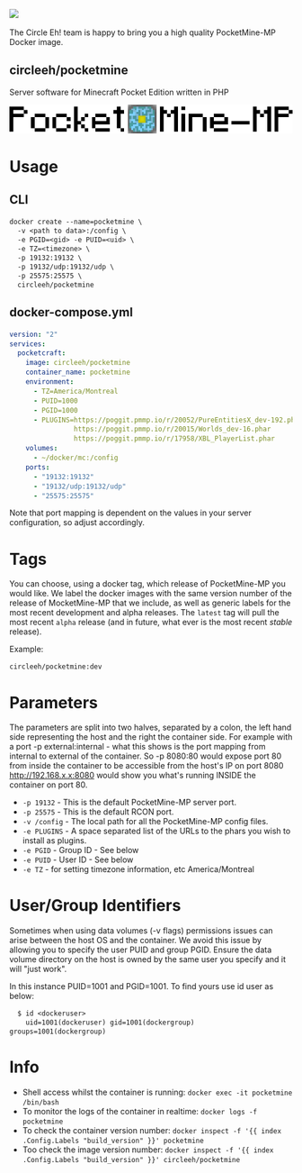 [circleehurl]: https://circle.enterprises/
[appurl]: https://pmmp.io/
[hub]: https://hub.docker.com/r/circleeh/

[![](https://images.microbadger.com/badges/version/circleeh/pocketmine.svg)](https://microbadger.com/images/circleeh/pocketmine "Get your own version badge on microbadger.com")

The Circle Eh! team is happy to bring you a high quality PocketMine-MP Docker image.

## circleeh/pocketmine

Server software for Minecraft Pocket Edition written in PHP

[![PocketMine-MP](/img/PocketMine-MP-h.png)][appurl]

# Usage

## CLI
```
docker create --name=pocketmine \
  -v <path to data>:/config \
  -e PGID=<gid> -e PUID=<uid> \
  -e TZ=<timezone> \
  -p 19132:19132 \
  -p 19132/udp:19132/udp \
  -p 25575:25575 \
  circleeh/pocketmine
```

## docker-compose.yml
```yaml
version: "2"
services:
  pocketcraft:
    image: circleeh/pocketmine
    container_name: pocketmine
    environment:
      - TZ=America/Montreal
      - PUID=1000
      - PGID=1000
      - PLUGINS=https://poggit.pmmp.io/r/20052/PureEntitiesX_dev-192.phar
                https://poggit.pmmp.io/r/20015/Worlds_dev-16.phar
                https://poggit.pmmp.io/r/17958/XBL_PlayerList.phar
    volumes:
      - ~/docker/mc:/config
    ports:
      - "19132:19132"
      - "19132/udp:19132/udp"
      - "25575:25575"
```


Note that port mapping is dependent on the values in your server configuration, so adjust accordingly.

# Tags

You can choose, using a docker tag, which release of PocketMine-MP you would
like. We label the docker images with the same version number of the release
of MocketMine-MP that we include, as well as generic labels for the most recent
development and alpha releases.  The `latest` tag will pull the most recent
`alpha` release (and in future, what ever is the most recent *stable* release).

Example:
```
circleeh/pocketmine:dev
```

# Parameters
The parameters are split into two halves, separated by a colon, the left hand side representing the host and the right the container side. For example with a port -p external:internal - what this shows is the port mapping from internal to external of the container. So -p 8080:80 would expose port 80 from inside the container to be accessible from the host's IP on port 8080 http://192.168.x.x:8080 would show you what's running INSIDE the container on port 80.

* `-p 19132` - This is the default PocketMine-MP server port.
* `-p 25575` - This is the default RCON port.
* `-v /config` - The local path for all the PocketMine-MP config files.
* `-e PLUGINS` - A space separated list of the URLs to the phars you wish to install as plugins.
* `-e PGID` - Group ID - See below
* `-e PUID` - User ID - See below
* `-e TZ` - for setting timezone information, etc America/Montreal

# User/Group Identifiers

Sometimes when using data volumes (-v flags) permissions issues can arise between the host OS and the container. We avoid this issue by allowing you to specify the user PUID and group PGID. Ensure the data volume directory on the host is owned by the same user you specify and it will "just work".

In this instance PUID=1001 and PGID=1001. To find yours use id user as below:

```
  $ id <dockeruser>
    uid=1001(dockeruser) gid=1001(dockergroup) groups=1001(dockergroup)
```

# Info

* Shell access whilst the container is running: `docker exec -it pocketmine /bin/bash`
* To monitor the logs of the container in realtime: `docker logs -f pocketmine`
* To check the container version number: `docker inspect -f '{{ index .Config.Labels "build_version" }}' pocketmine`
* Too check the image version number: `docker inspect -f '{{ index .Config.Labels "build_version" }}' circleeh/pocketmine`

